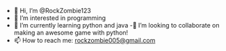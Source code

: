 - 👋 Hi, I’m @RockZombie123
- 👀 I’m interested in programming
- 🌱 I’m currently learning python and java
-💞️ I’m looking to collaborate on making an awesome game with python!
- 📫 How to reach me: rockzombie005@gmail.com

<!---
RockZombie123/RockZombie123 is a ✨ special ✨ repository because its `README.md` (this file) appears on your GitHub profile.
You can click the Preview link to take a look at your changes.
--->

